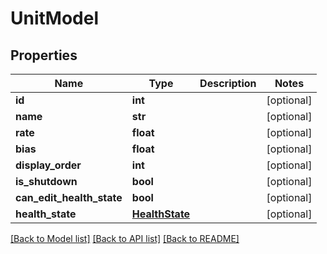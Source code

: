 # UnitModel

## Properties
Name | Type | Description | Notes
------------ | ------------- | ------------- | -------------
**id** | **int** |  | [optional] 
**name** | **str** |  | [optional] 
**rate** | **float** |  | [optional] 
**bias** | **float** |  | [optional] 
**display_order** | **int** |  | [optional] 
**is_shutdown** | **bool** |  | [optional] 
**can_edit_health_state** | **bool** |  | [optional] 
**health_state** | [**HealthState**](HealthState.md) |  | [optional] 

[[Back to Model list]](../README.md#documentation-for-models) [[Back to API list]](../README.md#documentation-for-api-endpoints) [[Back to README]](../README.md)

